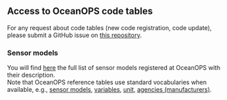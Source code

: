 ## Access to OceanOPS code tables ##
For any request about code tables (new code registration, code update), please submit a GitHub issue on [this repository](https://github.com/OceanOPS/metadata-standard/issues).
### Sensor models ###
You will find [here](https://www.ocean-ops.org/api/1/data/sensormodel/?include=[%22name%22,%22bodcId%22,%22sensorModelNetworks.network.name%22,%22sensorModelSensorTypes.sensorType.name%22,%22agency%22,%22sensorModelSensorTypes.sensorType.variable.variableVariableFamilies.variableFamily%22,{%22path%22:%22sensorModelSensorTypes.sensorType.variable%22,%22include%22:[%22name%22,%22nameShort%22]}]](https://www.ocean-ops.org/api/1/data/sensormodel/?include=[%22name%22,%22bodcId%22,%22nameShort%22,%22weblink%22,%22description%22,%22sensorModelNetworks.network.name%22,%22sensorModelSensorTypes.sensorType.name%22,%22agency%22,%22sensorModelSensorTypes.sensorType.variable.variableVariableFamilies.variableFamily%22,{%22path%22:%22sensorModelSensorTypes.sensorType.variable%22,%22include%22:[%22name%22,%22nameShort%22]},{%22path%22:%22sensorModelSensorTypes%22,%22include%22:[%22accuracy%22,%22precision%22,%22range%22,%22resolution%22,%22unit%22]},{%22path%22:%22sensorModelSensorTypes.sensorType.variable%22,%22include%22:[%22name%22,%22nameShort%22]}])) the full list of sensor models registered at OceanOPS with their description. <br> Note that OceanOPS reference tables use standard vocabularies when available, e.g., [sensor models](http://vocab.nerc.ac.uk/collection/L22/current/), [variables](http://vocab.nerc.ac.uk/collection/P02/current/), [unit](https://codes.wmo.int/wmdr/unit), [agencies (manufacturers)](https://edmo.seadatanet.org/).

